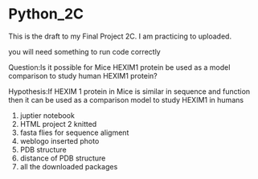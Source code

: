 # Python_2C
This is the draft to my Final Project 2C. I am practicing to uploaded. 

you will need something to run code correctly


Question:Is it possible for Mice HEXIM1 protein be used as a model comparison to study human HEXIM1 protein?


Hypothesis:If HEXIM 1 protein in Mice is similar in sequence and function then it can be used as a comparison model to study HEXIM1 in humans


1. juptier notebook
2. HTML project 2 knitted
3. fasta flies for sequence aligment
4. weblogo inserted photo
5. PDB structure
6. distance of PDB structure
7. all the downloaded packages 
